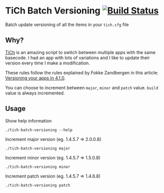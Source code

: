 # TiCh Batch Versioning [![Build Status](https://travis-ci.org/parnanzio/tich-batch-versioning.png?branch=feature-travis)](https://travis-ci.org/parnanzio/tich-batch-versioning)

Batch update versioning of all the items in your `tich.cfg` file

## Why?

[TiCh](https://github.com/jasonkneen/TiCh) is an amazing script to switch between multiple apps with the same basecode.
I had an app with lots of variations and I like to update their version every time I make a modification.

These rules follow the rules explained by Fokke Zandbergen in this article: [Versioning your apps in 4.1.0](http://www.appcelerator.com/blog/2015/07/versioning-your-apps-with-4-1-0/).

You can choose to increment between `major`, `minor` and `patch` value. `build` value is always incremented.


## Usage

Show help information

```
./tich-batch-versioning --help
```

Increment major version (eg. 1.4.5.7 => 2.0.0.8)

```
./tich-batch-versioning major
```

Increment minor version (eg. 1.4.5.7 => 1.5.0.8)

```
./tich-batch-versioning minor
```

Increment patch version (eg. 1.4.5.7 => 1.4.6.8)

```
./tich-batch-versioning patch
```

